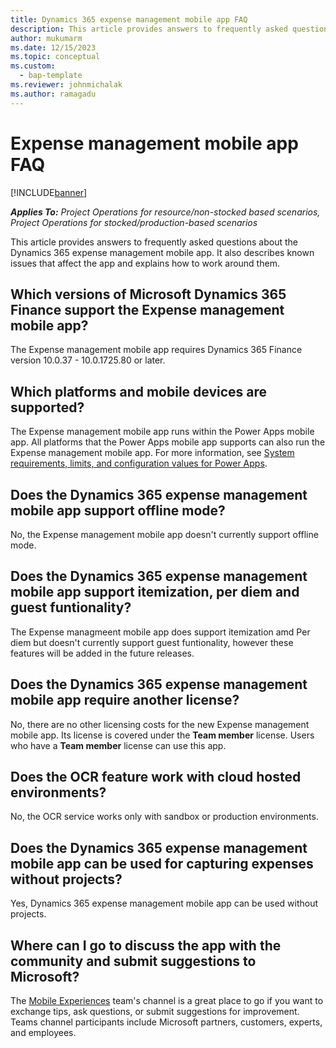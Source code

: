 ```yaml
---
title: Dynamics 365 expense management mobile app FAQ
description: This article provides answers to frequently asked questions about the Dynamics 365 expense management mobile app.
author: mukumarm
ms.date: 12/15/2023
ms.topic: conceptual
ms.custom: 
  - bap-template
ms.reviewer: johnmichalak
ms.author: ramagadu
---
```


# Expense management mobile app FAQ

[!INCLUDE[banner](../includes/banner.md)]

_**Applies To:** Project Operations for resource/non-stocked based scenarios, Project Operations for stocked/production-based scenarios_

This article provides answers to frequently asked questions about the Dynamics 365 expense management mobile app. It also describes known issues that affect the app and explains how to work around them.

## Which versions of Microsoft Dynamics 365 Finance support the Expense management mobile app?

The Expense management mobile app requires Dynamics 365 Finance version 10.0.37 - 10.0.1725.80 or later.

## Which platforms and mobile devices are supported?

The Expense management mobile app runs within the Power Apps mobile app. All platforms that the Power Apps mobile app supports can also run the Expense management mobile app. For more information, see [System requirements, limits, and configuration values for Power Apps](/power-apps/limits-and-config).

## Does the Dynamics 365 expense management mobile app support offline mode?

No, the Expense management mobile app doesn't currently support offline mode.

## Does the Dynamics 365 expense management mobile app support itemization, per diem and guest funtionality?

The Expense managmeent mobile app does support itemization amd Per diem but doesn't currently support guest funtionality, however these features will be added in the future releases. 

## Does the Dynamics 365 expense management mobile app require another license?

No, there are no other licensing costs for the new Expense management mobile app. Its license is covered under the **Team member** license. Users who have a **Team member** license can use this app.

## Does the OCR feature work with cloud hosted environments?

No, the OCR service works only with sandbox or production environments.

## Does the Dynamics 365 expense management mobile app can be used for capturing expenses without projects?

Yes, Dynamics 365 expense management mobile app can be used without projects.

## Where can I go to discuss the app with the community and submit suggestions to Microsoft?

The [Mobile Experiences](https://teams.microsoft.com/l/channel/19%3A7f1fd50904c24fe9ab31b221a73fcc64%40thread.tacv2/Mobile%2520Experiences?groupId=b781f78d-32f2-432f-b1fa-265d8259f9be&tenantId=72f988bf-86f1-41af-91ab-2d7cd011db47) team's channel is a great place to go if you want to exchange tips, ask questions, or submit suggestions for improvement. Teams channel participants include Microsoft partners, customers, experts, and employees.
